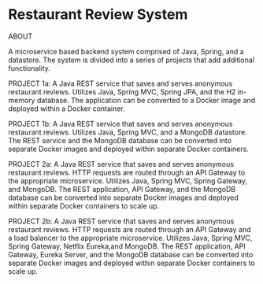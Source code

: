 # Restaurant Review System

ABOUT

A microservice based backend system comprised of Java, Spring, and a datastore. The system is divided into a series of 
projects that add additional functionality.


PROJECT 1a:
A Java REST service that saves and serves anonymous restaurant reviews. Utilizes Java, Spring MVC, Spring JPA, and the 
H2 in-memory database. The application can be converted to a Docker image and deployed within a Docker container.

PROJECT 1b:
A Java REST service that saves and serves anonymous restaurant reviews. Utilizes Java, Spring MVC, and a MongoDB 
datastore. The REST service and the MongoDB database can be converted into separate Docker images and deployed within 
separate Docker containers.

PROJECT 2a:
A Java REST service that saves and serves anonymous restaurant reviews. HTTP requests are routed through an API Gateway 
to the appropriate microservice. Utilizes Java, Spring MVC, Spring Gateway, and MongoDB. The REST application, API 
Gateway, and the MongoDB database can be converted into separate Docker images and deployed within separate Docker 
containers to scale up.

PROJECT 2b:
A Java REST service that saves and serves anonymous restaurant reviews. HTTP requests are routed through an API Gateway
 and a load balancer to the appropriate microservice. Utilizes Java, Spring MVC, Spring Gateway, Netflix Eureka,and 
MongoDB. The REST application, API Gateway, Eureka Server, and the MongoDB database can be converted into separate 
Docker images and deployed within separate Docker containers to scale up.
